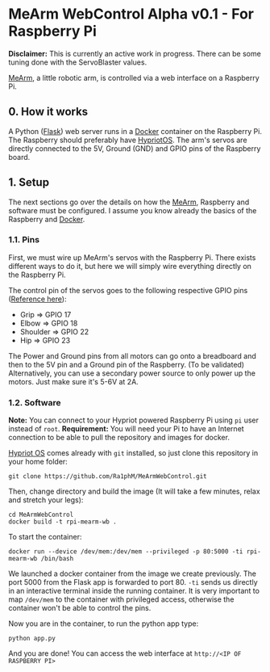 # MeArm WebControl Alpha v0.1 - For Raspberry Pi

**Disclaimer:** This is currently an active work in progress. There can be some tuning done with the ServoBlaster values.

[MeArm][], a little robotic arm, is controlled via a web interface on a Raspberry Pi.

## 0. How it works

A Python ([Flask][]) web server runs in a [Docker][] container on the Raspberry Pi. The Raspberry should preferably have [HypriotOS][Hypriot]. The arm's servos are directly connected to the 5V, Ground (GND) and GPIO pins of the Raspberry board.

## 1. Setup

The next sections go over the details on how the [MeArm][], Raspberry and software must be configured. I assume you know already the basics of the Raspberry and [Docker][].

### 1.1. Pins

First, we must wire up MeArm's servos with the Raspberry Pi. There exists different ways to do it, but here we will simply wire everything directly on the Raspberry Pi.

The control pin of the servos goes to the following respective GPIO pins ([Reference here][RPIPins]):

- Grip     => GPIO 17
- Elbow    => GPIO 18
- Shoulder => GPIO 22
- Hip      => GPIO 23

The Power and Ground pins from all motors can go onto a breadboard and then to the 5V pin and a Ground pin of the Raspberry. (To be validated) Alternatively, you can use a secondary power source to only power up the motors. Just make sure it's 5-6V at 2A.

### 1.2. Software

**Note:** You can connect to your Hypriot powered Raspberry Pi using `pi` user instead of `root`.
**Requirement:** You will need your Pi to have an Internet connection to be able to pull the repository and images for docker.

[Hypriot OS][Hypriot] comes already with `git` installed, so just clone this repository in your home folder:

	git clone https://github.com/Ra1phM/MeArmWebControl.git

Then, change directory and build the image (It will take a few minutes, relax and stretch your legs):

	cd MeArmWebControl
	docker build -t rpi-mearm-wb .

To start the container:

	docker run --device /dev/mem:/dev/mem --privileged -p 80:5000 -ti rpi-mearm-wb /bin/bash

We launched a docker container from the image we create previously. The port 5000 from the Flask app is forwarded to port 80. `-ti` sends us directly in an interactive terminal inside the running container. It is very important to map `/dev/mem` to the container with privileged access, otherwise the container won't be able to control the pins.

Now you are in the container, to run the python app type:

	python app.py

And you are done! You can access the web interface at `http://<IP OF RASPBERRY PI>`



[MeArm]:	http://mearm.com			"MeArm Official Website"
[Flask]:	http://flask.pocoo.org		"Flask Official Webiste"
[Docker]:	http://www.docker.com		"Docker Official Website"
[Hypriot]:	http://blog.hypriot.com		"Hypriot Blog"
[RPIPins]:	http://www.element14.com/community/servlet/JiveServlet/previewBody/68203-102-6-294412/GPIO.png "Raspberry Pi B+ Pins Reference"

